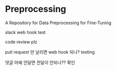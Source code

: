 # Preprocessing
A Repository for Data Preprocessing for Fine-Tuning

slack web hook test


code review plz

pull request 만 날리면 web hook 되나? testing

댓글 아예 안달면 전달이 안되나?? 확인
